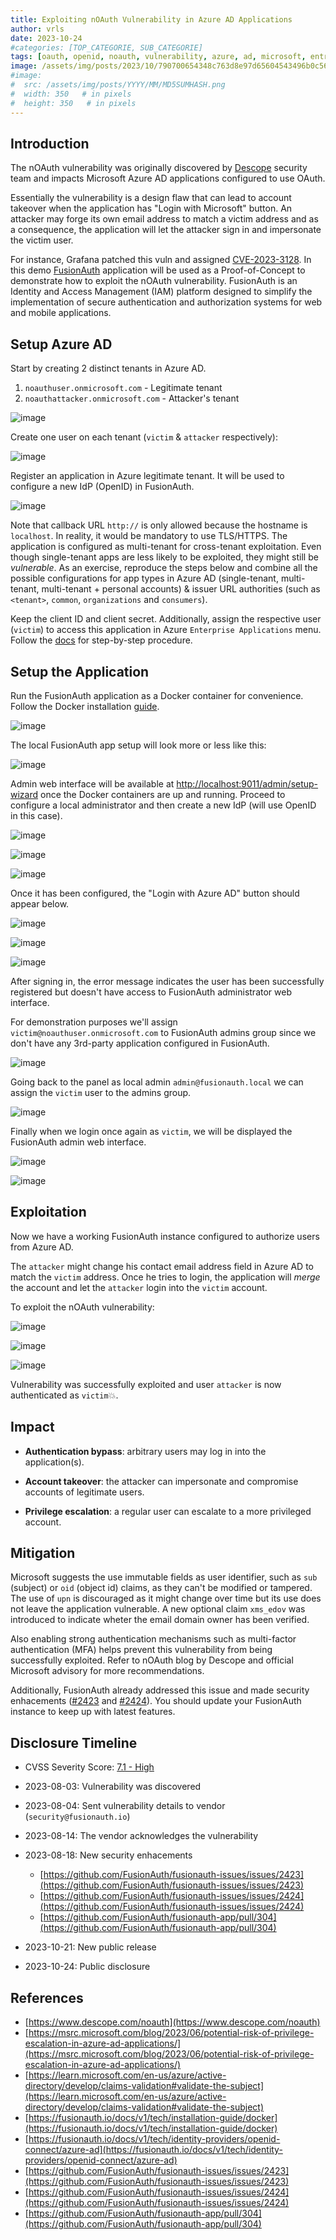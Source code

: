 ```yaml
---
title: Exploiting nOAuth Vulnerability in Azure AD Applications 
author: vrls
date: 2023-10-24
#categories: [TOP_CATEGORIE, SUB_CATEGORIE]
tags: [oauth, openid, noauth, vulnerability, azure, ad, microsoft, entra, fusionauth, id, auth, authentication, authorization, poc, exploit]
image: /assets/img/posts/2023/10/790700654348c763d8e97d65604543496b0c56004747871e2a87c636c2ca5dd4.png #og:image
#image:
#  src: /assets/img/posts/YYYY/MM/MD5SUMHASH.png
#  width: 350   # in pixels
#  height: 350   # in pixels
---
```



<!-- ![image](/assets/img/posts/2023/10/790700654348c763d8e97d65604543496b0c56004747871e2a87c636c2ca5dd4.png) 

<meta name="twitter:card" content="summary_large_image">
<meta property="twitter:domain" content="vrls.ws">
<meta property="twitter:url" content="https://vrls.ws/posts/2023/10/exploiting-noauth-vulnerability-in-azure-ad-applications/">
<meta name="twitter:title" content="Exploiting nOAuth Vulnerability in Azure AD Applications">
<meta name="twitter:description" content="Personal blog about computer hacking & security">
<meta name="twitter:image" content="https://vrls.ws/assets/img/posts/2023/10/790700654348c763d8e97d65604543496b0c56004747871e2a87c636c2ca5dd4.jpeg">

-->

## Introduction

The nOAuth vulnerability was originally discovered by [Descope](https://www.descope.com/blog/post/noauth) security team and impacts Microsoft Azure AD applications configured to use OAuth.

Essentially the vulnerability is a design flaw that can lead to account takeover when the application has "Login with Microsoft" button. An attacker may forge its own email address to match a victim address and as a consequence, the application will let the attacker sign in and impersonate the victim user.

For instance, Grafana patched this vuln and assigned [CVE-2023-3128](https://grafana.com/security/security-advisories/cve-2023-3128/). In this demo [FusionAuth](https://fusionauth.io/) application will be used as a Proof-of-Concept to demonstrate how to exploit the nOAuth vulnerability. FusionAuth is an Identity and Access Management (IAM) platform designed to simplify the implementation of secure authentication and authorization systems for web and mobile applications.


## Setup Azure AD 


Start by creating 2 distinct tenants in Azure AD. 

1. `noauthuser.onmicrosoft.com` - Legitimate tenant
2. `noauthattacker.onmicrosoft.com` - Attacker's tenant


![image](/assets/img/posts/2023/10/02d360f7670a4b02e143242cbe98931a13966ce4d5bc847c2e654fd1b5153536.png)


Create one user on each tenant (`victim` & `attacker` respectively):

![image](/assets/img/posts/2023/10/0054c328784215e335956bd9b85c96d8795b4eab0484ec6ec350d1ef15816367.png)


Register an application in Azure legitimate tenant. It will be used to configure a new IdP (OpenID) in FusionAuth.


![image](/assets/img/posts/2023/10/172766d46dfef863fdef4fc14f3e53c233f6bd51b73d62a1296510203490df9d.png)

Note that callback URL `http://` is only allowed because the hostname is `localhost`.  In reality, it would be mandatory to use TLS/HTTPS. The application is configured as multi-tenant for cross-tenant exploitation. Even though single-tenant apps are less likely to be exploited, they might still be _vulnerable_. As an exercise, reproduce the steps below and combine all the possible configurations for app types in Azure AD (single-tenant, multi-tenant, multi-tenant + personal accounts) & issuer URL authorities (such as `<tenant>`, `common`, `organizations` and `consumers`). 

Keep the client ID and client secret. Additionally, assign the respective user (`victim`) to access this application in Azure `Enterprise Applications` menu. Follow the [docs](https://fusionauth.io/docs/v1/tech/identity-providers/openid-connect/azure-ad) for step-by-step procedure. 




## Setup the Application


Run the FusionAuth application as a Docker container for convenience. Follow the Docker installation [guide](https://fusionauth.io/docs/v1/tech/installation-guide/docker).


![image](/assets/img/posts/2023/10/e89d5942b15dd25711333685a36050a4fe8b1829c74945e363ac573eaa2f6035.png)


The local FusionAuth app setup will look more or less like this:


![image](/assets/img/posts/2023/10/1903e12f88894c5d9a85ba6f34c48db321210fd620128102d58593ee5ba71037.png)


Admin web interface will be available at [http://localhost:9011/admin/setup-wizard](http://localhost:9011/admin/setup-wizard) once the Docker containers are up and running. Proceed to configure a local administrator and then create a new IdP (will use OpenID in this case).

![image](/assets/img/posts/2023/10/97dc126022c53d77718b8c6033258fe63855bcb84fe5c7c8e22ff05a10ae3f83.png)


![image](/assets/img/posts/2023/10/0f4d6000b3fa99ac3a81938de8f785e2b45512ec71d4cee42219740d0b8bb15c.png)


![image](/assets/img/posts/2023/10/9b6b8a162072dd1252f8287c3c102ab7463acff90594dce473f66966901a9125.png)



Once it has been configured, the "Login with Azure AD" button should appear below.




![image](/assets/img/posts/2023/10/b08c3f9ae7af095b60241b6cd826ae3e76b3ed48741ac866fac9aa99db559958.png)


![image](/assets/img/posts/2023/10/a0b6f119133bfb98b61d1432a9501bf0937bd789f99c993b8be1fa4a54bce137.png)


![image](/assets/img/posts/2023/10/c0c291ea1b396b2ece1059b23b1681216d635de4d39ff25ab992bb67d5b428ba.png)



After signing in, the error message indicates the user has been successfully registered but doesn't have access to FusionAuth administrator web interface. 

For demonstration purposes we'll assign `victim@noauthuser.onmicrosoft.com` to FusionAuth admins group since we don't have any 3rd-party application configured in FusionAuth.


![image](/assets/img/posts/2023/10/1d42ecf669a563b47eaa5dec092d918dfa6f1ba7c7fac810d81441db02be009c.png)


Going back to the panel as local admin `admin@fusionauth.local` we can assign the `victim` user to the admins group.


![image](/assets/img/posts/2023/10/2a1bbe5bd7aa85d128ff0ee770a7787e579e231911fbba6614f8f76a8e85123e.png)



Finally when we login once again as `victim`, we will be displayed the FusionAuth admin web interface.

![image](/assets/img/posts/2023/10/b08c3f9ae7af095b60241b6cd826ae3e76b3ed48741ac866fac9aa99db559958.png)


![image](/assets/img/posts/2023/10/929bc58d872a00517cb7ed28fad398f345390d274f30adc2c0e95bf3e1b2fccc.png)




## Exploitation


Now we have a working FusionAuth instance configured to authorize users from Azure AD.

The `attacker` might change his contact email address field in Azure AD to match the `victim` address. Once he tries to login, the application will _merge_ the account and let the `attacker` login into the `victim` account.

To exploit the nOAuth vulnerability:

![image](/assets/img/posts/2023/10/0585d738a6da256d919e7c88dd0fde76967399327246e0625ea2529cc90efb1a.png)


![image](/assets/img/posts/2023/10/964af9526761281eb60e00dd6bfc13ae41e3baf7a0fe4121b6a08edcf4ffa45e.png)


![image](/assets/img/posts/2023/10/5e1ba9e1c7d51a827d1ab5f3d8332f958857d7e866660095777a7c5123a9a8e3.png)



Vulnerability was successfully exploited and user `attacker` is now authenticated as `victim`💥.



## Impact 

- **Authentication bypass**: arbitrary users may log in into the application(s).

- **Account takeover**: the attacker can impersonate and compromise accounts of legitimate users.

- **Privilege escalation**: a regular user can escalate to a more privileged account.




## Mitigation

Microsoft suggests the use immutable fields as user identifier, such as  `sub` (subject) or `oid` (object id) claims, as they can't be modified or tampered. The use of `upn` is discouraged as it might change over time but its use does not leave the application vulnerable. A new optional claim `xms_edov` was introduced to indicate wheter the email domain owner has been verified.

Also enabling strong authentication mechanisms such as multi-factor authentication (MFA) helps prevent this vulnerability from being successfully exploited. Refer to nOAuth blog by Descope and official Microsoft advisory for more recommendations.

Additionally, FusionAuth already addressed this issue and made security enhacements ([#2423](https://github.com/FusionAuth/fusionauth-issues/issues/2423) and  [#2424](https://github.com/FusionAuth/fusionauth-issues/issues/2424)). You should update your FusionAuth instance to keep up with latest features.  

## Disclosure Timeline

- CVSS Severity Score: [7.1 - High](https://www.first.org/cvss/calculator/4.0#CVSS:4.0/AV:N/AC:L/AT:P/PR:L/UI:N/VC:L/VI:H/VA:N/SC:L/SI:H/SA:N)

- 2023-08-03: Vulnerability was discovered
- 2023-08-04: Sent vulnerability details to vendor (`security@fusionauth.io`)
- 2023-08-14: The vendor acknowledges the vulnerability
- 2023-08-18: New security enhacements
    - [https://github.com/FusionAuth/fusionauth-issues/issues/2423](https://github.com/FusionAuth/fusionauth-issues/issues/2423)
    - [https://github.com/FusionAuth/fusionauth-issues/issues/2424](https://github.com/FusionAuth/fusionauth-issues/issues/2424)
    - [https://github.com/FusionAuth/fusionauth-app/pull/304](https://github.com/FusionAuth/fusionauth-app/pull/304)
- 2023-10-21: New public release
- 2023-10-24: Public disclosure




## References

- [https://www.descope.com/noauth](https://www.descope.com/noauth)
- [https://msrc.microsoft.com/blog/2023/06/potential-risk-of-privilege-escalation-in-azure-ad-applications/](https://msrc.microsoft.com/blog/2023/06/potential-risk-of-privilege-escalation-in-azure-ad-applications/)
- [https://learn.microsoft.com/en-us/azure/active-directory/develop/claims-validation#validate-the-subject](https://learn.microsoft.com/en-us/azure/active-directory/develop/claims-validation#validate-the-subject)
- [https://fusionauth.io/docs/v1/tech/installation-guide/docker](https://fusionauth.io/docs/v1/tech/installation-guide/docker)
- [https://fusionauth.io/docs/v1/tech/identity-providers/openid-connect/azure-ad](https://fusionauth.io/docs/v1/tech/identity-providers/openid-connect/azure-ad)
- [https://github.com/FusionAuth/fusionauth-issues/issues/2423](https://github.com/FusionAuth/fusionauth-issues/issues/2423)
- [https://github.com/FusionAuth/fusionauth-issues/issues/2424](https://github.com/FusionAuth/fusionauth-issues/issues/2424)
- [https://github.com/FusionAuth/fusionauth-app/pull/304](https://github.com/FusionAuth/fusionauth-app/pull/304)





